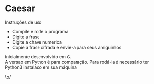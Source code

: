 # Caesar

Instruções de uso

* Compile e rode o programa
* Digite a frase
* Digite a chave numerica
* Copie a frase cifrada e envie-a para seus amiguinhos


Inicialmente desenvolvido em C.  
A versao em Python é para comparação. Para rodá-la é necessário ter Python3
instalado em sua máquina.

\o/
